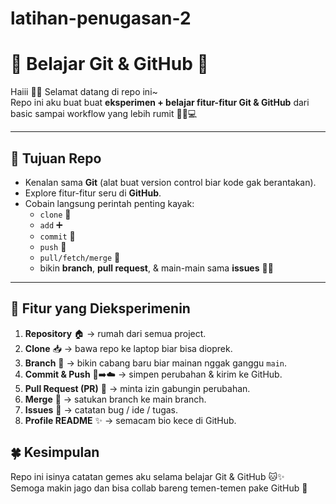 # latihan-penugasan-2
# 🌸 Belajar Git & GitHub 🌸

Haiii 👋✨ Selamat datang di repo ini~  
Repo ini aku buat buat **eksperimen + belajar fitur-fitur Git & GitHub** dari basic sampai workflow yang lebih rumit 🐱‍👤💻

---

## 🎯 Tujuan Repo
- Kenalan sama **Git** (alat buat version control biar kode gak berantakan).
- Explore fitur-fitur seru di **GitHub**.
- Cobain langsung perintah penting kayak:
  - `clone` 🐾
  - `add` ➕
  - `commit` 📝
  - `push` 🚀
  - `pull/fetch/merge` 🔄
  - bikin **branch**, **pull request**, & main-main sama **issues** 🐛✨

---

## 🧩 Fitur yang Dieksperimenin
1. **Repository** 🏠 → rumah dari semua project.
2. **Clone** 📥 → bawa repo ke laptop biar bisa dioprek.
3. **Branch** 🌿 → bikin cabang baru biar mainan nggak ganggu `main`.
4. **Commit & Push** 📝➡️☁️ → simpen perubahan & kirim ke GitHub.
5. **Pull Request (PR)** 💌 → minta izin gabungin perubahan.
6. **Merge** 🤝 → satukan branch ke main branch.
7. **Issues** 🐞 → catatan bug / ide / tugas.
8. **Profile README** ✨ → semacam bio kece di GitHub.

## 🍀 Kesimpulan
Repo ini isinya catatan gemes aku selama belajar Git & GitHub 🐱✨  
Semoga makin jago dan bisa collab bareng temen-temen pake GitHub 💖